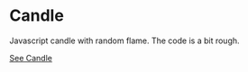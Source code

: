 # Candle
Javascript candle with random flame. The code is a bit rough.

[See Candle](http://www.dje.me/candle/candle.html)

